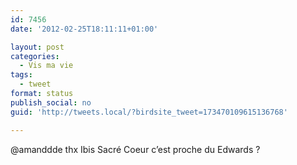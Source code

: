 ```yaml
---
id: 7456
date: '2012-02-25T18:11:11+01:00'

layout: post
categories:
  - Vis ma vie
tags:
  - tweet
format: status
publish_social: no
guid: 'http://tweets.local/?birdsite_tweet=173470109615136768'

---
```


@amanddde thx Ibis Sacré Coeur c’est proche du Edwards ?